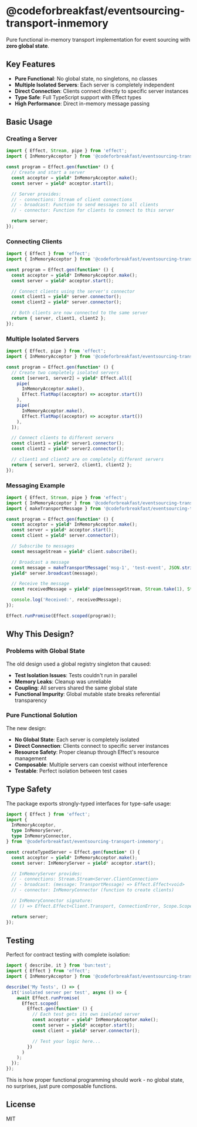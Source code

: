 # @codeforbreakfast/eventsourcing-transport-inmemory

Pure functional in-memory transport implementation for event sourcing with **zero global state**.

## Key Features

- **Pure Functional**: No global state, no singletons, no classes
- **Multiple Isolated Servers**: Each server is completely independent
- **Direct Connection**: Clients connect directly to specific server instances
- **Type Safe**: Full TypeScript support with Effect types
- **High Performance**: Direct in-memory message passing

## Basic Usage

### Creating a Server

```typescript
import { Effect, Stream, pipe } from 'effect';
import { InMemoryAcceptor } from '@codeforbreakfast/eventsourcing-transport-inmemory';

const program = Effect.gen(function* () {
  // Create and start a server
  const acceptor = yield* InMemoryAcceptor.make();
  const server = yield* acceptor.start();

  // Server provides:
  // - connections: Stream of client connections
  // - broadcast: Function to send messages to all clients
  // - connector: Function for clients to connect to this server

  return server;
});
```

### Connecting Clients

```typescript
import { Effect } from 'effect';
import { InMemoryAcceptor } from '@codeforbreakfast/eventsourcing-transport-inmemory';

const program = Effect.gen(function* () {
  const acceptor = yield* InMemoryAcceptor.make();
  const server = yield* acceptor.start();

  // Connect clients using the server's connector
  const client1 = yield* server.connector();
  const client2 = yield* server.connector();

  // Both clients are now connected to the same server
  return { server, client1, client2 };
});
```

### Multiple Isolated Servers

```typescript
import { Effect, pipe } from 'effect';
import { InMemoryAcceptor } from '@codeforbreakfast/eventsourcing-transport-inmemory';

const program = Effect.gen(function* () {
  // Create two completely isolated servers
  const [server1, server2] = yield* Effect.all([
    pipe(
      InMemoryAcceptor.make(),
      Effect.flatMap((acceptor) => acceptor.start())
    ),
    pipe(
      InMemoryAcceptor.make(),
      Effect.flatMap((acceptor) => acceptor.start())
    ),
  ]);

  // Connect clients to different servers
  const client1 = yield* server1.connector();
  const client2 = yield* server2.connector();

  // client1 and client2 are on completely different servers
  return { server1, server2, client1, client2 };
});
```

### Messaging Example

```typescript
import { Effect, Stream, pipe } from 'effect';
import { InMemoryAcceptor } from '@codeforbreakfast/eventsourcing-transport-inmemory';
import { makeTransportMessage } from '@codeforbreakfast/eventsourcing-transport';

const program = Effect.gen(function* () {
  const acceptor = yield* InMemoryAcceptor.make();
  const server = yield* acceptor.start();
  const client = yield* server.connector();

  // Subscribe to messages
  const messageStream = yield* client.subscribe();

  // Broadcast a message
  const message = makeTransportMessage('msg-1', 'test-event', JSON.stringify({ data: 'hello' }));
  yield* server.broadcast(message);

  // Receive the message
  const receivedMessage = yield* pipe(messageStream, Stream.take(1), Stream.runHead);

  console.log('Received:', receivedMessage);
});

Effect.runPromise(Effect.scoped(program));
```

## Why This Design?

### Problems with Global State

The old design used a global registry singleton that caused:

- **Test Isolation Issues**: Tests couldn't run in parallel
- **Memory Leaks**: Cleanup was unreliable
- **Coupling**: All servers shared the same global state
- **Functional Impurity**: Global mutable state breaks referential transparency

### Pure Functional Solution

The new design:

- **No Global State**: Each server is completely isolated
- **Direct Connection**: Clients connect to specific server instances
- **Resource Safety**: Proper cleanup through Effect's resource management
- **Composable**: Multiple servers can coexist without interference
- **Testable**: Perfect isolation between test cases

## Type Safety

The package exports strongly-typed interfaces for type-safe usage:

```typescript
import { Effect } from 'effect';
import {
  InMemoryAcceptor,
  type InMemoryServer,
  type InMemoryConnector,
} from '@codeforbreakfast/eventsourcing-transport-inmemory';

const createTypedServer = Effect.gen(function* () {
  const acceptor = yield* InMemoryAcceptor.make();
  const server: InMemoryServer = yield* acceptor.start();

  // InMemoryServer provides:
  // - connections: Stream.Stream<Server.ClientConnection>
  // - broadcast: (message: TransportMessage) => Effect.Effect<void>
  // - connector: InMemoryConnector (function to create clients)

  // InMemoryConnector signature:
  // () => Effect.Effect<Client.Transport, ConnectionError, Scope.Scope>

  return server;
});
```

## Testing

Perfect for contract testing with complete isolation:

```typescript
import { describe, it } from 'bun:test';
import { Effect } from 'effect';
import { InMemoryAcceptor } from '@codeforbreakfast/eventsourcing-transport-inmemory';

describe('My Tests', () => {
  it('isolated server per test', async () => {
    await Effect.runPromise(
      Effect.scoped(
        Effect.gen(function* () {
          // Each test gets its own isolated server
          const acceptor = yield* InMemoryAcceptor.make();
          const server = yield* acceptor.start();
          const client = yield* server.connector();

          // Test your logic here...
        })
      )
    );
  });
});
```

This is how proper functional programming should work - no global state, no surprises, just pure composable functions.

## License

MIT
